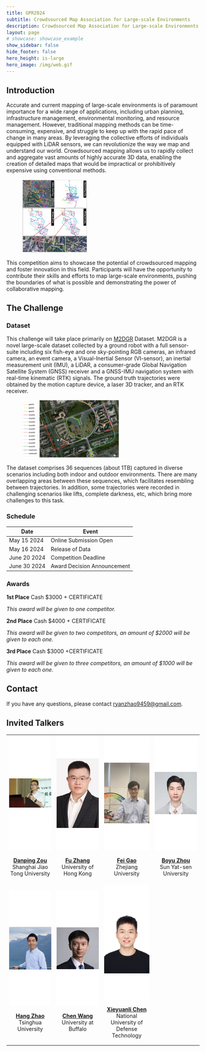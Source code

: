 ```yaml
---
title: GPR2024
subtitle: Crowdsourced Map Association for Large-scale Environments
description: Crowdsourced Map Association for Large-scale Environments
layout: page
# showcase: showcase_example
show_sidebar: false
hide_footer: false
hero_height: is-large
hero_image: /img/web.gif
---
```


## Introduction

Accurate and current mapping of large-scale environments is of paramount importance for a wide range of applications, including urban planning, infrastructure management, environmental monitoring, and resource management. However, traditional mapping methods can be time-consuming, expensive, and struggle to keep up with the rapid pace of change in many areas. By leveraging the collective efforts of individuals equipped with LiDAR sensors, we can revolutionize the way we map and understand our world. Crowdsourced mapping allows us to rapidly collect and aggregate vast amounts of highly accurate 3D data, enabling the creation of detailed maps that would be impractical or prohibitively expensive using conventional methods.

<figure>
 <img src="/img/competition/icra_2024/map_merge.png" style="width:40%" />
</figure>

This competition aims to showcase the potential of crowdsourced mapping and foster innovation in this field. Participants will have the opportunity to contribute their skills and efforts to map large-scale environments, pushing the boundaries of what is possible and demonstrating the power of collaborative mapping.

## The Challenge

### Dataset

This challenge will take place primarily on [M2DGR](https://github.com/SJTU-ViSYS/M2DGR) Dataset. M2DGR is a novel large-scale dataset collected by a ground robot with a full sensor-suite including six fish-eye and one sky-pointing RGB cameras, an infrared camera, an event camera, a Visual-Inertial Sensor (VI-sensor), an inertial measurement unit (IMU), a LiDAR, a consumer-grade Global Navigation Satellite System (GNSS) receiver and a GNSS-IMU navigation system with real-time kinematic (RTK) signals. The ground truth trajectories were obtained by the motion capture device, a laser 3D tracker, and an RTK receiver.

<figure>
 <img src="/img/competition/icra_2024/m2dgr.png" style="width:60%" />
</figure>

The dataset comprises 36 sequences (about 1TB) captured in diverse scenarios including both indoor and outdoor environments. There are many overlapping areas between these sequences, which facilitates resembling between trajectories. In addition, some trajectories were recorded in challenging scenarios like lifts, complete darkness, etc, which bring more challenges to this task.

### Schedule

| Date         | Event                       |
| ------------ | --------------------------- |
| May 15 2024  | Online Submission Open      |
| May 16 2024  | Release of Data             |
| June 20 2024 | Competition Deadline        |
| June 30 2024 | Award Decision Announcement |

### Awards

**1st Place**
Cash $3000 + CERTIFICATE

*This award will be given to one competitor.*

**2nd Place**
Cash $4000 + CERTIFICATE

*This award will be given to two competitors, an amount of $2000 will be given to each one.*

**3rd Place**
Cash $3000 +CERTIFICATE

*This award will be given to three competitors, an amount of $1000 will be given to each one.*

## Contact

If you have any questions, please contact [ryanzhao9459@gmail.com](mailto:ryanzhao9459@gmail.com).

## Invited Talkers

<table style="width:100%;">
  <tr>
    <td style="text-align: center;">
      <img src="/img/competition/icra_2024/zoudanping.jpeg" alt="Danping Zou" style="width:300px; height:300px; object-fit: contain; background-color: white;">
      <p><a href="https://scholar.google.com.sg/citations?user=y6FsLDQAAAAJ&hl=en" target="_blank"><strong>Danping Zou</strong></a><br>Shanghai Jiao Tong University</p>
    </td>
    <td style="text-align: center;">
      <img src="/img/competition/icra_2024/zhangfu.jpeg" alt="Fu Zhang" 
      style="width:300px; height:300px; object-fit: contain; background-color: white;">
      <p><a href="https://scholar.google.com.sg/citations?user=V-eYCF8AAAAJ&hl=en&oi=ao" target="_blank"><strong>Fu Zhang</strong></a><br>University of Hong Kong</p>
    </td>
    <td style="text-align: center;">
      <img src="/img/competition/icra_2024/gaofei.png" alt="Fei Gao" 
      style="width:300px; height:300px; object-fit: contain; background-color: white;">
      <p><a href="https://scholar.google.com.sg/citations?user=4RObDv0AAAAJ&hl=en&oi=ao" target="_blank"><strong>Fei Gao</strong></a><br>Zhejiang University</p>
    </td>
    <td style="text-align: center;">
      <img src="/img/competition/icra_2024/zhouboyu.jpeg" alt="Boyu Zhou" 
      style="width:300px; height:300px; object-fit: contain; background-color: white;">
      <p><a href="https://scholar.google.com/citations?user=-fnyGY4AAAAJ" target="_blank"><strong>Boyu Zhou</strong></a><br>Sun Yat-sen University</p>
    </td>
  </tr>
  <tr>
    <td style="text-align: center;">
      <img src="/img/competition/icra_2024/zhaohang.jpeg" alt="Hang Zhao" 
      style="width:300px; height:300px; object-fit: contain; background-color: white;">
      <p><a href="https://scholar.google.com/citations?user=DmahiOYAAAAJ&hl=en&oi=ao" target="_blank"><strong>Hang Zhao</strong></a><br>Tsinghua University</p>
    </td>
    <td style="text-align: center;">
      <img src="/img/competition/icra_2024/wangchen.jpeg" alt="Chen Wang" 
      style="width:300px; height:300px; object-fit: contain; background-color: white;">
      <p><a href="https://scholar.google.com/citations?user=vZfmKl4AAAAJ&hl=en&oi=ao" target="_blank"><strong>Chen Wang</strong></a><br>University at Buffalo</p>
    </td>
    <td style="text-align: center;">
      <img src="/img/competition/icra_2024/chenxie.png" alt="Xieyuanli Chen" style="width:300px; height:300px; object-fit: contain; background-color: white;">
      <p><a href="https://scholar.google.com/citations?user=DvrngV4AAAAJ&hl=en&oi=ao" target="_blank"><strong>Xieyuanli Chen</strong></a><br>National University of Defense Technology</p>
    </td>
    <td> <!-- Placeholder if no image/text is to align rows evenly -->
    </td>
  </tr>
</table>
